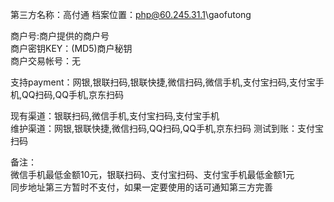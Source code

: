 第三方名称：高付通 
档案位置：php@60.245.31.1\gaofutong
 
商户号:商户提供的商户号  
商户密钥KEY：(MD5)商户秘钥  
商户交易帐号：无  
 
支持payment：网银,银联扫码,银联快捷,微信扫码,微信手机,支付宝扫码,支付宝手机,QQ扫码,QQ手机,京东扫码
 
现有渠道：银联扫码,微信手机,支付宝扫码,支付宝手机  
维护渠道：网银,银联快捷,微信扫码,QQ扫码,QQ手机,京东扫码 
测试到账：支付宝扫码  
 
备注：  
微信手机最低金额10元，银联扫码、支付宝扫码、支付宝手机最低金额1元  
同步地址第三方暂时不支付，如果一定要使用的话可通知第三方完善  
